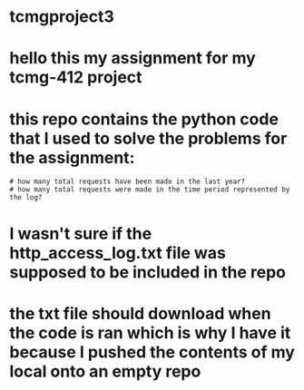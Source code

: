 # tcmgproject3
# hello this my assignment for my tcmg-412 project
# this repo contains the python code that I used to solve the problems for the assignment:
    # how many total requests have been made in the last year?
    # how many total requests were made in the time period represented by the log?
# I wasn't sure if the http_access_log.txt file was supposed to be included in the repo
# the txt file should download when the code is ran which is why I have it because I pushed the contents of my local onto an empty repo 

